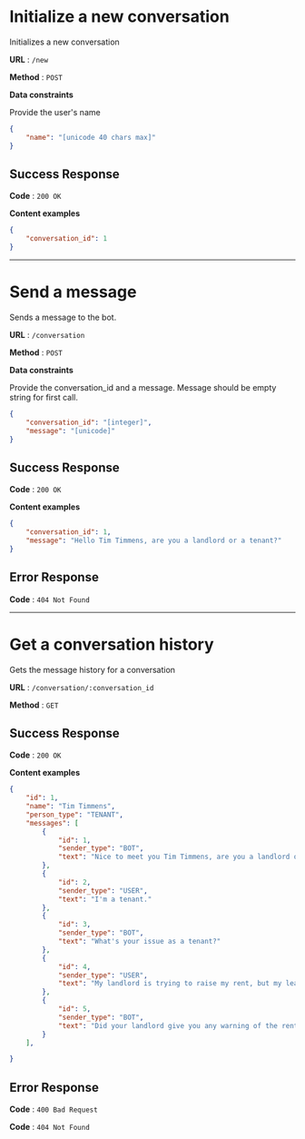 # Initialize a new conversation

Initializes a new conversation

**URL** : `/new`

**Method** : `POST`

**Data constraints**

Provide the user's name

```json
{
    "name": "[unicode 40 chars max]"
}
```
## Success Response

**Code** : `200 OK`

**Content examples**

```json
{
    "conversation_id": 1
}
```

---

# Send a message

Sends a message to the bot.

**URL** : `/conversation`

**Method** : `POST`

**Data constraints**

Provide the conversation_id and a message. Message should be empty string for first call.

```json
{
    "conversation_id": "[integer]",
    "message": "[unicode]"
}
```
## Success Response

**Code** : `200 OK`

**Content examples**

```json
{
    "conversation_id": 1,
    "message": "Hello Tim Timmens, are you a landlord or a tenant?"
}
```

## Error Response

**Code** : `404 Not Found`

---

# Get a conversation history

Gets the message history for a conversation

**URL** : `/conversation/:conversation_id`

**Method** : `GET`

## Success Response

**Code** : `200 OK`

**Content examples**

```json
{
    "id": 1,
    "name": "Tim Timmens",
    "person_type": "TENANT",
    "messages": [
        {
            "id": 1,
            "sender_type": "BOT",
            "text": "Nice to meet you Tim Timmens, are you a landlord or a tenant?"
        },
        {
            "id": 2,
            "sender_type": "USER",
            "text": "I'm a tenant."
        },
        {
            "id": 3,
            "sender_type": "BOT",
            "text": "What's your issue as a tenant?"
        },
        {
            "id": 4,
            "sender_type": "USER",
            "text": "My landlord is trying to raise my rent, but my lease ends in 4 months."
        },
        {
            "id": 5,
            "sender_type": "BOT",
            "text": "Did your landlord give you any warning of the rent increase in advance?"
        }
    ],

}
```

## Error Response

**Code** : `400 Bad Request`

**Code** : `404 Not Found`